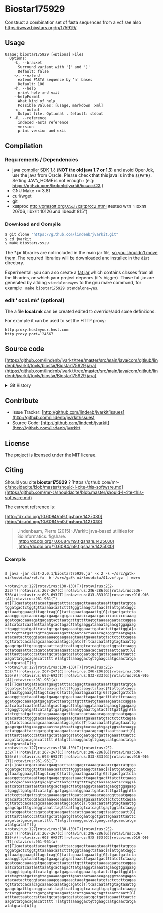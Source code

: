 # Biostar175929

Construct a combination set of fasta sequences from a vcf see also https://www.biostars.org/p/175929/


## Usage

```
Usage: biostar175929 [options] Files
  Options:
    -b, --bracket
      Surround variant with '[' and ']'
      Default: false
    -x, --extend
      extend FASTA sequence by 'n' bases
      Default: 100
    -h, --help
      print help and exit
    --helpFormat
      What kind of help
      Possible Values: [usage, markdown, xml]
    -o, --output
      Output file. Optional . Default: stdout
  * -R, --reference
      indexed Fasta reference
    --version
      print version and exit

```

## Compilation

### Requirements / Dependencies

* java [compiler SDK 1.8](http://www.oracle.com/technetwork/java/index.html) (**NOT the old java 1.7 or 1.6**) and avoid OpenJdk, use the java from Oracle. Please check that this java is in the `${PATH}`. Setting JAVA_HOME is not enough : (e.g: https://github.com/lindenb/jvarkit/issues/23 )
* GNU Make >= 3.81
* curl/wget
* git
* xsltproc http://xmlsoft.org/XSLT/xsltproc2.html (tested with "libxml 20706, libxslt 10126 and libexslt 815")


### Download and Compile

```bash
$ git clone "https://github.com/lindenb/jvarkit.git"
$ cd jvarkit
$ make biostar175929
```

The *.jar libraries are not included in the main jar file, [so you shouldn't move them](https://github.com/lindenb/jvarkit/issues/15#issuecomment-140099011 ).
The required libraries will be downloaded and installed in the `dist` directory.

Experimental: you can also create a [fat jar](https://stackoverflow.com/questions/19150811/) which contains classes from all the libraries, on which your project depends (it's bigger). Those fat-jar are generated by adding `standalone=yes` to the gnu make command, for example ` make biostar175929 standalone=yes`.

### edit 'local.mk' (optional)

The a file **local.mk** can be created edited to override/add some definitions.

For example it can be used to set the HTTP proxy:

```
http.proxy.host=your.host.com
http.proxy.port=124567
```
## Source code 

[https://github.com/lindenb/jvarkit/tree/master/src/main/java/com/github/lindenb/jvarkit/tools/biostar/Biostar175929.java](https://github.com/lindenb/jvarkit/tree/master/src/main/java/com/github/lindenb/jvarkit/tools/biostar/Biostar175929.java)


<details>
<summary>Git History</summary>

```
Wed May 24 17:27:28 2017 +0200 ; lowres bam2raster & fix doc ; https://github.com/lindenb/jvarkit/commit/6edcfd661827927b541e7267195c762e916482a0
Sun May 21 20:02:10 2017 +0200 ; instanceMain -> instanceMainWithExit ; https://github.com/lindenb/jvarkit/commit/4fa41d198fe7e063c92bdedc333cbcdd2b8240aa
Fri May 12 18:07:46 2017 +0200 ; cont ; https://github.com/lindenb/jvarkit/commit/ca96bce803826964a65de33455e5231ffa6ea9bd
Wed Apr 19 10:40:28 2017 +0200 ; rm-xml ; https://github.com/lindenb/jvarkit/commit/971b090382a1b0b96e250030a5c8e7be500593b7
Mon Feb 8 10:13:00 2016 +0100 ; biostar175929 ; https://github.com/lindenb/jvarkit/commit/f9c33422378e3beb71a95e6543c5be86f0ac6726
```

</details>

## Contribute

- Issue Tracker: [http://github.com/lindenb/jvarkit/issues](http://github.com/lindenb/jvarkit/issues)
- Source Code: [http://github.com/lindenb/jvarkit](http://github.com/lindenb/jvarkit)

## License

The project is licensed under the MIT license.

## Citing

Should you cite **biostar175929** ? [https://github.com/mr-c/shouldacite/blob/master/should-I-cite-this-software.md](https://github.com/mr-c/shouldacite/blob/master/should-I-cite-this-software.md)

The current reference is:

[http://dx.doi.org/10.6084/m9.figshare.1425030](http://dx.doi.org/10.6084/m9.figshare.1425030)

> Lindenbaum, Pierre (2015): JVarkit: java-based utilities for Bioinformatics. figshare.
> [http://dx.doi.org/10.6084/m9.figshare.1425030](http://dx.doi.org/10.6084/m9.figshare.1425030)



### Example

```

$ java -jar dist-2.0.1/biostar175929.jar -x 2 -R ~/src/gatk-ui/testdata/ref.fa -b ~/src/gatk-ui/testdata/S1.vcf.gz  | more

>rotavirus:127|rotavirus:130-130(T)|rotavirus:232-232(T)|rotavirus:267-267(C)|rotavirus:286-286(G)|rotavirus:536-536(A)|rotavirus:693-693(T)|rotavirus:833-833(G)|rotavirus:916-916
(A)|rotavirus:961-961(T)
at[T]caatatgattacaatgaagtatttaccagagttaaaagtaaatttgattatgtga
tggatgactctggtgttaaaaacaatcttttgggtaaagctataac[T]attgatcaggc
gttaaatggaaagtttagctcag[C]tattagaaatagaaattg[G]atgactgattcta
aaacggttgctaaattagatgaagacgtgaataaacttagaatgactttatcttctaaag
ggatcgaccaaaagatgagagtacttaatgcttgttttagtgtaaaaagaataccaggaa
aatcatcatcaataattaaatgcactagacttatgaaggataaaatagaacgtggagaag
ttgaggttgatgattcatatgttgatgagaaaatggaaattgatactattgattgg[A]a
atctcgttatgatcagttagaaaaaagatttgaatcactaaaacagagggttaatgagaa
atacaatacttgggtacaaaaagcgaagaaagtaaatgaaaatatgtactctcttcagaa
tgttatctcacaacagcaaaaccaaatagcagatc[T]tcaacaatattgtagtaaattg
gaagctgatttgcaaggtaaatttagttcattagtgtcatcagttgagtggtatctaagg
tctatggaattaccagatgatgtaaagaatgacattgaacagcagttaaattcaatt[G]
atttaattaatcccattaatgctatagatgatatcgaatcgctgattagaaatttaattc
aagattatgacagaacattttt[A]atgttaaaaggactgttgaagcaatgcaactatga
atatgcata[T]tg
>rotavirus:127|rotavirus:130-130(T)|rotavirus:232-232(T)|rotavirus:267-267(C)|rotavirus:286-286(G)|rotavirus:536-536(A)|rotavirus:693-693(T)|rotavirus:833-833(G)|rotavirus:916-916
(A)|rotavirus:961-961(A)
at[T]caatatgattacaatgaagtatttaccagagttaaaagtaaatttgattatgtga
tggatgactctggtgttaaaaacaatcttttgggtaaagctataac[T]attgatcaggc
gttaaatggaaagtttagctcag[C]tattagaaatagaaattg[G]atgactgattcta
aaacggttgctaaattagatgaagacgtgaataaacttagaatgactttatcttctaaag
ggatcgaccaaaagatgagagtacttaatgcttgttttagtgtaaaaagaataccaggaa
aatcatcatcaataattaaatgcactagacttatgaaggataaaatagaacgtggagaag
ttgaggttgatgattcatatgttgatgagaaaatggaaattgatactattgattgg[A]a
atctcgttatgatcagttagaaaaaagatttgaatcactaaaacagagggttaatgagaa
atacaatacttgggtacaaaaagcgaagaaagtaaatgaaaatatgtactctcttcagaa
tgttatctcacaacagcaaaaccaaatagcagatc[T]tcaacaatattgtagtaaattg
gaagctgatttgcaaggtaaatttagttcattagtgtcatcagttgagtggtatctaagg
tctatggaattaccagatgatgtaaagaatgacattgaacagcagttaaattcaatt[G]
atttaattaatcccattaatgctatagatgatatcgaatcgctgattagaaatttaattc
aagattatgacagaacattttt[A]atgttaaaaggactgttgaagcaatgcaactatga
atatgcata[A]tg
>rotavirus:127|rotavirus:130-130(T)|rotavirus:232-232(T)|rotavirus:267-267(C)|rotavirus:286-286(G)|rotavirus:536-536(A)|rotavirus:693-693(T)|rotavirus:833-833(G)|rotavirus:916-916
(T)|rotavirus:961-961(T)
at[T]caatatgattacaatgaagtatttaccagagttaaaagtaaatttgattatgtga
tggatgactctggtgttaaaaacaatcttttgggtaaagctataac[T]attgatcaggc
gttaaatggaaagtttagctcag[C]tattagaaatagaaattg[G]atgactgattcta
aaacggttgctaaattagatgaagacgtgaataaacttagaatgactttatcttctaaag
ggatcgaccaaaagatgagagtacttaatgcttgttttagtgtaaaaagaataccaggaa
aatcatcatcaataattaaatgcactagacttatgaaggataaaatagaacgtggagaag
ttgaggttgatgattcatatgttgatgagaaaatggaaattgatactattgattgg[A]a
atctcgttatgatcagttagaaaaaagatttgaatcactaaaacagagggttaatgagaa
atacaatacttgggtacaaaaagcgaagaaagtaaatgaaaatatgtactctcttcagaa
tgttatctcacaacagcaaaaccaaatagcagatc[T]tcaacaatattgtagtaaattg
gaagctgatttgcaaggtaaatttagttcattagtgtcatcagttgagtggtatctaagg
tctatggaattaccagatgatgtaaagaatgacattgaacagcagttaaattcaatt[G]
atttaattaatcccattaatgctatagatgatatcgaatcgctgattagaaatttaattc
aagattatgacagaacattttt[T]atgttaaaaggactgttgaagcaatgcaactatga
atatgcata[T]tg
>rotavirus:127|rotavirus:130-130(T)|rotavirus:232-232(T)|rotavirus:267-267(C)|rotavirus:286-286(G)|rotavirus:536-536(A)|rotavirus:693-693(T)|rotavirus:833-833(G)|rotavirus:916-916
(T)|rotavirus:961-961(A)
at[T]caatatgattacaatgaagtatttaccagagttaaaagtaaatttgattatgtga
tggatgactctggtgttaaaaacaatcttttgggtaaagctataac[T]attgatcaggc
gttaaatggaaagtttagctcag[C]tattagaaatagaaattg[G]atgactgattcta
aaacggttgctaaattagatgaagacgtgaataaacttagaatgactttatcttctaaag
ggatcgaccaaaagatgagagtacttaatgcttgttttagtgtaaaaagaataccaggaa
aatcatcatcaataattaaatgcactagacttatgaaggataaaatagaacgtggagaag
ttgaggttgatgattcatatgttgatgagaaaatggaaattgatactattgattgg[A]a
atctcgttatgatcagttagaaaaaagatttgaatcactaaaacagagggttaatgagaa
atacaatacttgggtacaaaaagcgaagaaagtaaatgaaaatatgtactctcttcagaa
tgttatctcacaacagcaaaaccaaatagcagatc[T]tcaacaatattgtagtaaattg
gaagctgatttgcaaggtaaatttagttcattagtgtcatcagttgagtggtatctaagg
tctatggaattaccagatgatgtaaagaatgacattgaacagcagttaaattcaatt[G]
atttaattaatcccattaatgctatagatgatatcgaatcgctgattagaaatttaattc
aagattatgacagaacattttt[T]atgttaaaaggactgttgaagcaatgcaactatga
atatgcata[A]tg

```




